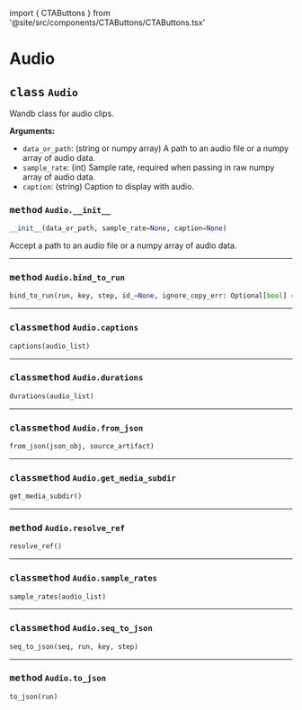 import { CTAButtons } from '@site/src/components/CTAButtons/CTAButtons.tsx'

# Audio

<CTAButtons githubLink='https://github.com/wandb/wandb/blob/main/wandb/data_types.py'/>




## <kbd>class</kbd> `Audio`
Wandb class for audio clips. 



**Arguments:**
 
 - `data_or_path`:  (string or numpy array) A path to an audio file  or a numpy array of audio data. 
 - `sample_rate`:  (int) Sample rate, required when passing in raw  numpy array of audio data. 
 - `caption`:  (string) Caption to display with audio. 

### <kbd>method</kbd> `Audio.__init__`

```python
__init__(data_or_path, sample_rate=None, caption=None)
```

Accept a path to an audio file or a numpy array of audio data. 




---

### <kbd>method</kbd> `Audio.bind_to_run`

```python
bind_to_run(run, key, step, id_=None, ignore_copy_err: Optional[bool] = None)
```





---

### <kbd>classmethod</kbd> `Audio.captions`

```python
captions(audio_list)
```





---

### <kbd>classmethod</kbd> `Audio.durations`

```python
durations(audio_list)
```





---

### <kbd>classmethod</kbd> `Audio.from_json`

```python
from_json(json_obj, source_artifact)
```





---

### <kbd>classmethod</kbd> `Audio.get_media_subdir`

```python
get_media_subdir()
```





---

### <kbd>method</kbd> `Audio.resolve_ref`

```python
resolve_ref()
```





---

### <kbd>classmethod</kbd> `Audio.sample_rates`

```python
sample_rates(audio_list)
```





---

### <kbd>classmethod</kbd> `Audio.seq_to_json`

```python
seq_to_json(seq, run, key, step)
```





---

### <kbd>method</kbd> `Audio.to_json`

```python
to_json(run)
```
